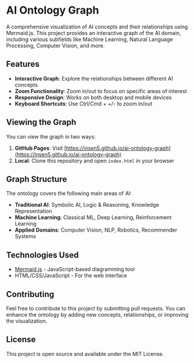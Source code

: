 # AI Ontology Graph

A comprehensive visualization of AI concepts and their relationships using Mermaid.js. This project provides an interactive graph of the AI domain, including various subfields like Machine Learning, Natural Language Processing, Computer Vision, and more.

## Features

- **Interactive Graph**: Explore the relationships between different AI concepts
- **Zoom Functionality**: Zoom in/out to focus on specific areas of interest
- **Responsive Design**: Works on both desktop and mobile devices
- **Keyboard Shortcuts**: Use Ctrl/Cmd + +/- to zoom in/out

## Viewing the Graph

You can view the graph in two ways:

1. **GitHub Pages**: Visit [https://insen5.github.io/ai-ontology-graph](https://insen5.github.io/ai-ontology-graph)
2. **Local**: Clone this repository and open `index.html` in your browser

## Graph Structure

The ontology covers the following main areas of AI:

- **Traditional AI**: Symbolic AI, Logic & Reasoning, Knowledge Representation
- **Machine Learning**: Classical ML, Deep Learning, Reinforcement Learning
- **Applied Domains**: Computer Vision, NLP, Robotics, Recommender Systems

## Technologies Used

- [Mermaid.js](https://mermaid-js.github.io/mermaid/) - JavaScript-based diagramming tool
- HTML/CSS/JavaScript - For the web interface

## Contributing

Feel free to contribute to this project by submitting pull requests. You can enhance the ontology by adding new concepts, relationships, or improving the visualization.

## License

This project is open source and available under the MIT License.
